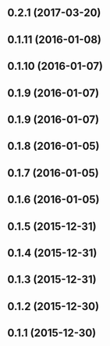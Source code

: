 <a name="0.2.1"></a>
## 0.2.1 (2017-03-20)




<a name="0.1.11"></a>
## 0.1.11 (2016-01-08)




<a name="0.1.10"></a>
## 0.1.10 (2016-01-07)




<a name="0.1.9"></a>
## 0.1.9 (2016-01-07)




<a name="0.1.9"></a>
## 0.1.9 (2016-01-07)




<a name="0.1.8"></a>
## 0.1.8 (2016-01-05)




<a name="0.1.7"></a>
## 0.1.7 (2016-01-05)




<a name="0.1.6"></a>
## 0.1.6 (2016-01-05)




<a name="0.1.5"></a>
## 0.1.5 (2015-12-31)




<a name="0.1.4"></a>
## 0.1.4 (2015-12-31)




<a name="0.1.3"></a>
## 0.1.3 (2015-12-31)




<a name="0.1.2"></a>
## 0.1.2 (2015-12-30)




<a name="0.1.1"></a>
## 0.1.1 (2015-12-30)




